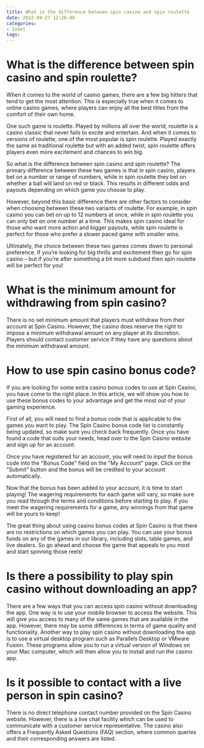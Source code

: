```yaml
---
title: What is the difference between spin casino and spin roulette 
date: 2022-09-27 12:26:49
categories:
- 1xbet
tags:
---
```



#  What is the difference between spin casino and spin roulette? 

When it comes to the world of casino games, there are a few big hitters that tend to get the most attention. This is especially true when it comes to online casino games, where players can enjoy all the best titles from the comfort of their own home.

One such game is roulette. Played by millions all over the world, roulette is a casino classic that never fails to excite and entertain. And when it comes to versions of roulette, one of the most popular is spin roulette. Played exactly the same as traditional roulette but with an added twist, spin roulette offers players even more excitement and chances to win big.

So what is the difference between spin casino and spin roulette? The primary difference between these two games is that in spin casino, players bet on a number or range of numbers, while in spin roulette they bet on whether a ball will land on red or black. This results in different odds and payouts depending on which game you choose to play.

However, beyond this basic difference there are other factors to consider when choosing between these two variants of roulette. For example, in spin casino you can bet on up to 12 numbers at once, while in spin roulette you can only bet on one number at a time. This makes spin casino ideal for those who want more action and bigger payouts, while spin roulette is perfect for those who prefer a slower paced game with smaller wins.

Ultimately, the choice between these two games comes down to personal preference. If you’re looking for big thrills and excitement then go for spin casino – but if you’re after something a bit more subdued then spin roulette will be perfect for you!

#  What is the minimum amount for withdrawing from spin casino?

There is no set minimum amount that players must withdraw from their account at Spin Casino. However, the casino does reserve the right to impose a minimum withdrawal amount on any player at its discretion. Players should contact customer service if they have any questions about the minimum withdrawal amount.

#  How to use spin casino bonus code?

If you are looking for some extra casino bonus codes to use at Spin Casino, you have come to the right place. In this article, we will show you how to use these bonus codes to your advantage and get the most out of your gaming experience.

First of all, you will need to find a bonus code that is applicable to the games you want to play. The Spin Casino bonus code list is constantly being updated, so make sure you check back frequently. Once you have found a code that suits your needs, head over to the Spin Casino website and sign up for an account.

Once you have registered for an account, you will need to input the bonus code into the "Bonus Code" field on the "My Account" page. Click on the "Submit" button and the bonus will be credited to your account automatically.

Now that the bonus has been added to your account, it is time to start playing! The wagering requirements for each game will vary, so make sure you read through the terms and conditions before starting to play. If you meet the wagering requirements for a game, any winnings from that game will be yours to keep!

The great thing about using casino bonus codes at Spin Casino is that there are no restrictions on which games you can play. You can use your bonus funds on any of the games in our library, including slots, table games, and live dealers. So go ahead and choose the game that appeals to you most and start spinning those reels!

#  Is there a possibility to play spin casino without downloading an app?

There are a few ways that you can access spin casino without downloading the app. One way is to use your mobile browser to access the website. This will give you access to many of the same games that are available in the app. However, there may be some differences in terms of game quality and functionality. Another way to play spin casino without downloading the app is to use a virtual desktop program such as Parallels Desktop or VMware Fusion. These programs allow you to run a virtual version of Windows on your Mac computer, which will then allow you to install and run the casino app.

#  Is it possible to contact with a live person in spin casino?

There is no direct telephone contact number provided on the Spin Casino website. However, there is a live chat facility which can be used to communicate with a customer service representative. The casino also offers a Frequently Asked Questions (FAQ) section, where common queries and their corresponding answers are listed.